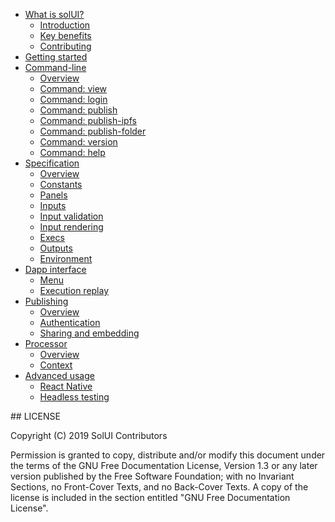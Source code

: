 * [What is solUI?](WhatIsSolUI)
  * [Introduction](WhatIsSolUI/Introduction)
  * [Key benefits](WhatIsSolUI/KeyBenefits)
  * [Contributing](WhatIsSolUI/Contributing)
* [Getting started](GettingStarted)
* [Command-line](CommandLine)
  * [Overview](CommandLine/Overview)
  * [Command: view](CommandLine/View)
  * [Command: login](CommandLine/Login)
  * [Command: publish](CommandLine/Publish)
  * [Command: publish-ipfs](CommandLine/PublishIpfs)
  * [Command: publish-folder](CommandLine/PublishFolder)
  * [Command: version](CommandLine/Version)
  * [Command: help](CommandLine/Help)
* [Specification](Specification)
  * [Overview](Specification/Overview)
  * [Constants](Specification/Constants)
  * [Panels](Specification/Panels)
  * [Inputs](Specification/Inputs)
  * [Input validation](Specification/InputValidation)
  * [Input rendering](Specification/InputRendering)
  * [Execs](Specification/Execs)
  * [Outputs](Specification/Outputs)
  * [Environment](Specification/EnvVars)
* [Dapp interface](DappInterface)
  * [Menu](DappInterface/Menu)
  * [Execution replay](DappInterface/ExecutionReplay)
* [Publishing](Publishing)
  * [Overview](Publishing/Overview)
  * [Authentication](Publishing/Authentication)
  * [Sharing and embedding](Publishing/ShareAndEmbedding)
* [Processor](Processor)
  * [Overview](Processor/Overview)
  * [Context](Processor/Context)
* [Advanced usage](AdvancedUsage)
  * [React Native](AdvancedUsage/ReactNative)
  * [Headless testing](AdvancedUsage/HeadlessTesting)


## LICENSE

Copyright (C) 2019 SolUI Contributors

Permission is granted to copy, distribute and/or modify this document
under the terms of the GNU Free Documentation License, Version 1.3
or any later version published by the Free Software Foundation;
with no Invariant Sections, no Front-Cover Texts, and no Back-Cover Texts.
A copy of the license is included in the section entitled "GNU
Free Documentation License".
